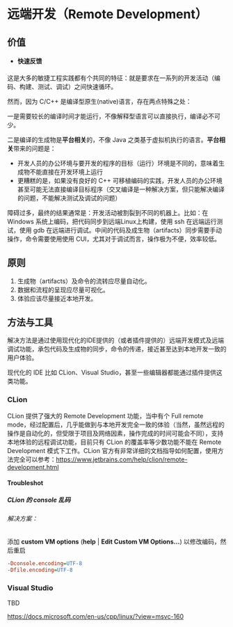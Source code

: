 # 远端开发（Remote Development）

## 价值

- #### 快速反馈

这是大多的敏捷工程实践都有个共同的特征：就是要求在一系列的开发活动（编码、构建、测试、调试）之间快速循环。

然而，因为 C/C++ 是编译型原生(native)语言，存在两点特殊之处：

一是需要较长的编译时间才能运行，不像解释型语言可以直接执行，编译必不可少。

二是编译的生成物是**平台相关**的，不像 Java 之类基于虚拟机执行的语言。**平台相关**带来的问题是：

- 开发人员的办公环境与要开发的程序的目标（运行）环境是不同的，意味着生成物不能直接在开发环境上运行
- 更糟糕的是，如果没有良好的 C++ 可移植编码的实践，开发人员的办公环境甚至可能无法直接编译目标程序（交叉编译是一种解决方案，但只能解决编译的问题，不能解决测试及调试的问题）

障碍过多，最终的结果通常是：开发活动被割裂到不同的机器上。比如：在 Windows 系统上编码，把代码同步到远端Linux上构建，使用 ssh 在远端运行测试，使用 gdb 在远端进行调试。中间的代码及成生物（artifacts）同步需要手动操作，命令需要使用使用 CUI，尤其对于调试而言，操作极为不便，效率较低。

## 原则

1. 生成物（artifacts）及命令的流转应尽量自动化。
2. 数据和流程的呈现应尽量可视化。
3. 体验应该尽量接近本地开发。

## 方法与工具

解决方法是通过使用现代化的IDE提供的（或者插件提供的）远端开发模式及远端调试功能，承包代码及生成物的同步，命令的传递，接近甚至达到本地开发一致的用户体验。

现代化的 IDE 比如 CLion、Visual Studio，甚至一些编辑器都能通过插件提供这类功能。

### CLion

CLion 提供了强大的 Remote Development 功能，当中有个 Full remote mode，经过配置后，几乎能做到与本地开发完全一致的体验（当然，虽然远程的操作是自动化的，但受限于项目及网络因素，操作完成的时间可能会不同），支持本地体验的远程调试功能，目前只有 CLion 的覆盖率等少数功能不能在 Remote Development 模式下工作。CLion 官方有非常详细的文档指导如何配置，使用方法完全可以参考：https://www.jetbrains.com/help/clion/remote-development.html

#### Troubleshot

##### CLion 的 console 乱码

###### 解决方案：

添加 **custom VM options** (**help** | **Edit Custom VM Options...**) 以修改编码，然后重启

```ini
-Dconsole.encoding=UTF-8
-Dfile.encoding=UTF-8
```

### Visual Studio

TBD

https://docs.microsoft.com/en-us/cpp/linux/?view=msvc-160

